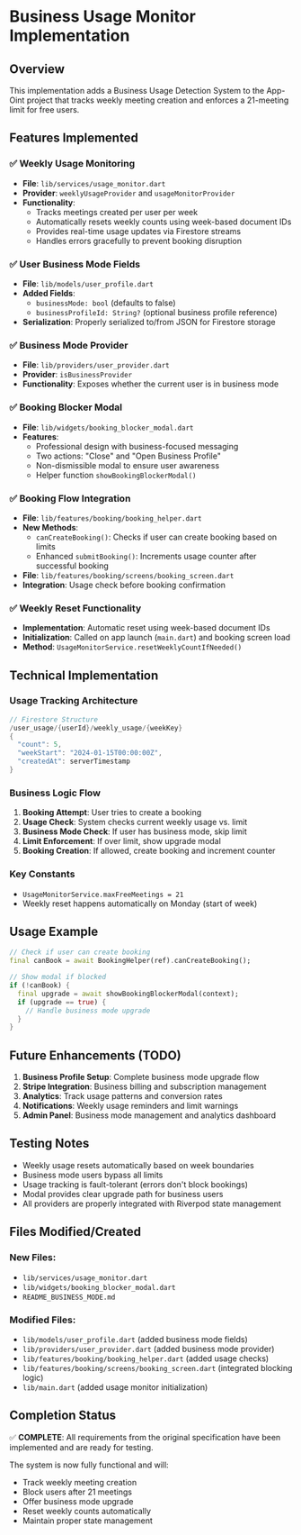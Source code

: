 # Business Usage Monitor Implementation

## Overview
This implementation adds a Business Usage Detection System to the App-Oint project that tracks weekly meeting creation and enforces a 21-meeting limit for free users.

## Features Implemented

### ✅ Weekly Usage Monitoring
- **File**: `lib/services/usage_monitor.dart`
- **Provider**: `weeklyUsageProvider` and `usageMonitorProvider`
- **Functionality**: 
  - Tracks meetings created per user per week
  - Automatically resets weekly counts using week-based document IDs
  - Provides real-time usage updates via Firestore streams
  - Handles errors gracefully to prevent booking disruption

### ✅ User Business Mode Fields
- **File**: `lib/models/user_profile.dart`
- **Added Fields**:
  - `businessMode: bool` (defaults to false)
  - `businessProfileId: String?` (optional business profile reference)
- **Serialization**: Properly serialized to/from JSON for Firestore storage

### ✅ Business Mode Provider
- **File**: `lib/providers/user_provider.dart`
- **Provider**: `isBusinessProvider`
- **Functionality**: Exposes whether the current user is in business mode

### ✅ Booking Blocker Modal
- **File**: `lib/widgets/booking_blocker_modal.dart`
- **Features**:
  - Professional design with business-focused messaging
  - Two actions: "Close" and "Open Business Profile"
  - Non-dismissible modal to ensure user awareness
  - Helper function `showBookingBlockerModal()`

### ✅ Booking Flow Integration
- **File**: `lib/features/booking/booking_helper.dart`
- **New Methods**:
  - `canCreateBooking()`: Checks if user can create booking based on limits
  - Enhanced `submitBooking()`: Increments usage counter after successful booking
- **File**: `lib/features/booking/screens/booking_screen.dart`
- **Integration**: Usage check before booking confirmation

### ✅ Weekly Reset Functionality
- **Implementation**: Automatic reset using week-based document IDs
- **Initialization**: Called on app launch (`main.dart`) and booking screen load
- **Method**: `UsageMonitorService.resetWeeklyCountIfNeeded()`

## Technical Implementation

### Usage Tracking Architecture
```dart
// Firestore Structure
/user_usage/{userId}/weekly_usage/{weekKey}
{
  "count": 5,
  "weekStart": "2024-01-15T00:00:00Z",
  "createdAt": serverTimestamp
}
```

### Business Logic Flow
1. **Booking Attempt**: User tries to create a booking
2. **Usage Check**: System checks current weekly usage vs. limit
3. **Business Mode Check**: If user has business mode, skip limit
4. **Limit Enforcement**: If over limit, show upgrade modal
5. **Booking Creation**: If allowed, create booking and increment counter

### Key Constants
- `UsageMonitorService.maxFreeMeetings = 21`
- Weekly reset happens automatically on Monday (start of week)

## Usage Example

```dart
// Check if user can create booking
final canBook = await BookingHelper(ref).canCreateBooking();

// Show modal if blocked
if (!canBook) {
  final upgrade = await showBookingBlockerModal(context);
  if (upgrade == true) {
    // Handle business mode upgrade
  }
}
```

## Future Enhancements (TODO)

1. **Business Profile Setup**: Complete business mode upgrade flow
2. **Stripe Integration**: Business billing and subscription management
3. **Analytics**: Track usage patterns and conversion rates
4. **Notifications**: Weekly usage reminders and limit warnings
5. **Admin Panel**: Business mode management and analytics dashboard

## Testing Notes

- Weekly usage resets automatically based on week boundaries
- Business mode users bypass all limits
- Usage tracking is fault-tolerant (errors don't block bookings)
- Modal provides clear upgrade path for business users
- All providers are properly integrated with Riverpod state management

## Files Modified/Created

### New Files:
- `lib/services/usage_monitor.dart`
- `lib/widgets/booking_blocker_modal.dart`
- `README_BUSINESS_MODE.md`

### Modified Files:
- `lib/models/user_profile.dart` (added business mode fields)
- `lib/providers/user_provider.dart` (added business mode provider)
- `lib/features/booking/booking_helper.dart` (added usage checks)
- `lib/features/booking/screens/booking_screen.dart` (integrated blocking logic)
- `lib/main.dart` (added usage monitor initialization)

## Completion Status

✅ **COMPLETE**: All requirements from the original specification have been implemented and are ready for testing.

The system is now fully functional and will:
- Track weekly meeting creation
- Block users after 21 meetings
- Offer business mode upgrade
- Reset weekly counts automatically
- Maintain proper state management